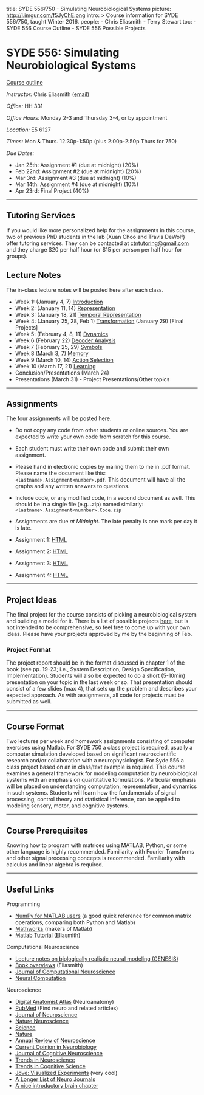 title: SYDE 556/750 - Simulating Neurobiological Systems
picture: http://i.imgur.com/f5JyChE.png
intro: >
    Course information for SYDE 556/750, taught Winter 2016.
people:
    - Chris Eliasmith
    - Terry Stewart
toc:
    - SYDE 556 Course Outline
    - SYDE 556 Possible Projects

#  SYDE 556: Simulating Neurobiological Systems

[Course outline](/research/syde-750/syde-556-course-outline.html)

_Instructor:_ Chris Eliasmith ([email](mailto:celiasmith@uwaterloo.ca))

_Office:_ HH 331

_Office Hours:_ Monday 2-3 and Thursday 3-4, or by appointment

_Location:_ E5 6127

_Times:_ Mon & Thurs. 12:30p-1:50p (plus 2:00p-2:50p Thurs for 750)

_Due Dates:_ 

 * Jan 25th: Assignment #1 (due at midnight) (20%)
 * Feb 22nd: Assignment #2 (due at midnight) (20%) 
 * Mar 3rd: Assignment #3 (due at midnight) (10%)
 * Mar 14th: Assignment #4 (due at midnight) (10%)
 * Apr 23rd: Final Project (40%)


* * *

## Tutoring Services

If you would like more personalized help for the assignments in this course, 
two of previous PhD students in the lab (Xuan Choo and Travis DeWolf) offer tutoring 
services.  They can be contacted at [ctntutoring@gmail.com](mailto:ctntutoring@gmail.com)
and they charge \$20 per half hour (or \$15 per person per half hour for groups).

## Lecture Notes

The in-class lecture notes will be posted here after each class.

 * Week 1: (January 4, 7) [Introduction](http://nbviewer.ipython.org/github/celiasmith/syde556/blob/master/SYDE%20556%20Lecture%201%20Introduction.ipynb)
 * Week 2: (January 11, 14) [Representation](http://nbviewer.ipython.org/github/celiasmith/syde556/blob/master/SYDE%20556%20Lecture%202%20Representation.ipynb)
 * Week 3: (January 18, 21) [Temporal Representation](http://nbviewer.ipython.org/github/celiasmith/syde556/blob/master/SYDE%20556%20Lecture%203%20Temporal%20Representation.ipynb)
 * Week 4: (January 25, 28, Feb 1) [Transformation](http://nbviewer.ipython.org/github/celiasmith/syde556/blob/master/SYDE%20556%20Lecture%204%20Transformation.ipynb) (January 29) [Final Projects]
 * Week 5: (February 4, 8, 11) [Dynamics](http://nbviewer.ipython.org/github/celiasmith/syde556/blob/master/SYDE%20556%20Lecture%205%20Dynamics.ipynb)
 * Week 6 (February 22) [Decoder Analysis](http://nbviewer.ipython.org/github/celiasmith/syde556/blob/master/SYDE%20556%20Lecture%206%20Decoder%20Analysis.ipynb)
 * Week 7 (February 25, 29) [Symbols](http://nbviewer.ipython.org/github/celiasmith/syde556/blob/master/SYDE%20556%20Lecture%207%20Symbols.ipynb)
 * Week 8 (March 3, 7) [Memory](http://nbviewer.ipython.org/github/celiasmith/syde556/blob/master/SYDE%20556%20Lecture%208%20Memory.ipynb)
 * Week 9 (March 10, 14) [Action Selection](http://nbviewer.ipython.org/github/celiasmith/syde556/blob/master/SYDE%20556%20Lecture%209%20Action%20Selection.ipynb)
 * Week 10 (March 17, 21) [Learning](http://nbviewer.ipython.org/github/celiasmith/syde556/blob/master/SYDE%20556%20Lecture%2010%20Learning.ipynb)
 * Conclusion/Presentations (March 24)
 * Presentations (March 31) - Project Presentations/Other topics

* * *

##  Assignments

The four assignments will be posted here. 

 * Do not copy any code from other students or online sources.  You are expected to write your own code from scratch for this course.
 * Each student must write their own code and submit their own assignment.
 * Please hand in electronic copies by mailing them to me in .pdf format.  Please name the document like this: `<lastname>.Assignment<number>.pdf`.  This document will have all the graphs and any written answers to questions.
 * Include code, or any modified code, in a second document as well.  This should be in a single file (e.g. .zip) named similarly: `<lastname>.Assignment<numnber>.Code.zip`
 * Assignments are due _at Midnight_.  The late penalty is one mark per day it is late.

  * Assignment 1: [HTML](http://nbviewer.ipython.org/github/celiasmith/syde556/blob/master/Assignment%201.ipynb)
  * Assignment 2: [HTML](http://nbviewer.ipython.org/github/celiasmith/syde556/blob/master/Assignment%202.ipynb)
  * Assignment 3: [HTML](http://nbviewer.ipython.org/github/celiasmith/syde556/blob/master/Assignment%203.ipynb)
  * Assignment 4: [HTML](http://nbviewer.ipython.org/github/celiasmith/syde556/blob/master/Assignment%204.ipynb)
  
* * *

## Project Ideas

The final project for the course consists of picking a neurobiological system and
building a model for it.  There is a list of possible projects [here](/research/syde-750/syde-556-possible-projects.html),
but is not intended to be comprehensive, so feel free to come up with your own ideas.
Please have your projects approved by me by the beginning of Feb.

### Project Format

The project report should be in the format discussed in chapter 1 of the book
(see pp. 19-23; i.e., System Description, Design Specification,
Implementation). Students will also be expected to do a short (5-10min)
presentation on your topic in the last week or so.  That presentation should consist of a few slides (max 4), that sets up the problem and describes your expected approach. As with assignments, all code for projects must be submitted as well.

* * *

## Course Format

Two lectures per week and homework assignments consisting of computer
exercises using Matlab. For SYDE 750 a class project is required, usually a
computer simulation developed based on significant neuroscientific research
and/or collaboration with a neurophysiologist. For Syde 556 a class project
based on an in class/text example is required. This course examines a general
framework for modeling computation by neurobiological systems with an emphasis
on quantitative formulations. Particular emphasis will be placed on
understanding computation, representation, and dynamics in such systems.
Students will learn how the fundamentals of signal processing, control theory
and statistical inference, can be applied to modeling sensory, motor, and
cognitive systems.

* * *

## Course Prerequisites

Knowing how to program with matrices using MATLAB, Python, or some other language is highly 
recommended. Familiarity with Fourier Transforms and other signal processing concepts is recommended.
Familiarity with calculus and linear algebra is required.

* * *

## Useful Links

Programming

* [NumPy for MATLAB users](http://wiki.scipy.org/NumPy_for_Matlab_Users) (a good quick reference for common matrix operations, comparing both Python and Matlab)
* [Mathworks](http://www.mathworks.com/) (makers of Matlab)
* [Matlab Tutorial](NEFcourse/matlabTutorial) (Eliasmith)

Computational Neuroscience

* [Lecture notes on biologically realistic neural modeling (GENESIS) ](http://www.genesis-sim.org/GENESIS/)
* [Book overviews](NEFcourse/bookComments) (Eliasmith)
* [Journal of Computational Neuroscience](http://webdev.uwaterloo.ca/ejournals/stats?ejournal_id=7213&navbar=uw&navbase=tug.lib.uwaterloo.ca)
* [Neural Computation](http://webdev.uwaterloo.ca/ejournals/stats?ejournal_id=4796&navbar=uw&navbase=tug.lib.uwaterloo.ca)

Neuroscience

* [Digital Anatomist Atlas](http://www9.biostr.washington.edu/da.html) (Neuroanatomy)
* [PubMed](http://www.ncbi.nlm.nih.gov/entrez/query.fcgi) (Find neuro and related articles)
* [Journal of Neuroscience](http://webdev.uwaterloo.ca/ejournals/stats?ejournal_id=3870&navbar=uw&navbase=tug.lib.uwaterloo.ca)
* [Nature Neuroscience](http://webdev.uwaterloo.ca/ejournals/stats?ejournal_id=9650&navbar=uw&navbase=tug.lib.uwaterloo.ca)
* [Science](http://webdev.uwaterloo.ca/ejournals/stats?ejournal_id=7892&navbar=uw&navbase=tug.lib.uwaterloo.ca)
* [Nature](http://webdev.uwaterloo.ca/ejournals/stats?ejournal_id=7884&navbar=uw&navbase=tug.lib.uwaterloo.ca)
* [Annual Review of Neuroscience](http://webdev.uwaterloo.ca/ejournals/stats?ejournal_id=386&navbar=uw&navbase=tug.lib.uwaterloo.ca)
* [Current Opinion in Neurobiology](http://webdev.uwaterloo.ca/ejournals/stats?ejournal_id=1627&navbar=uw&navbase=tug.lib.uwaterloo.ca)
* [Journal of Cognitive Neuroscience](http://webdev.uwaterloo.ca/ejournals/stats?ejournal_id=3419&navbar=uw&navbase=tug.lib.uwaterloo.ca)
* [Trends in Neuroscience](http://webdev.uwaterloo.ca/ejournals/stats?ejournal_id=6271&navbar=uw&navbase=tug.lib.uwaterloo.ca)
* [Trends in Cognitive Science](http://webdev.uwaterloo.ca/ejournals/stats?ejournal_id=6264&navbar=uw&navbase=tug.lib.uwaterloo.ca)
* [Jove: Visualized Experiments](http://www.jove.com/index/browse.stp?Tag=Neuroscience&sn=BID21) (very cool)
* [A Longer List of Neuro Journals](http://thalamus.wustl.edu/journals.html)
* [A nice introductory brain chapter](http://williamcalvin.com/bk7/bk7ch6.htm)
